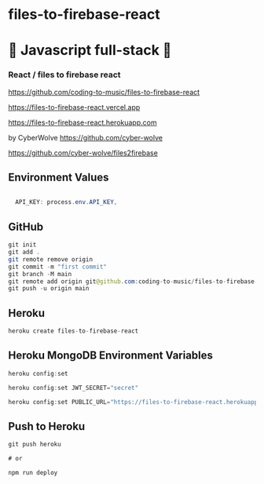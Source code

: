 # files-to-firebase-react

# 🚀 Javascript full-stack 🚀

### React / files to firebase react

https://github.com/coding-to-music/files-to-firebase-react

https://files-to-firebase-react.vercel.app

https://files-to-firebase-react.herokuapp.com

by CyberWolve https://github.com/cyber-wolve

https://github.com/cyber-wolve/files2firebase

## Environment Values

```java

  API_KEY: process.env.API_KEY,
```

## GitHub

```java
git init
git add .
git remote remove origin
git commit -m "first commit"
git branch -M main
git remote add origin git@github.com:coding-to-music/files-to-firebase-react.git
git push -u origin main
```

## Heroku

```java
heroku create files-to-firebase-react

```

## Heroku MongoDB Environment Variables

```java
heroku config:set

heroku config:set JWT_SECRET="secret"

heroku config:set PUBLIC_URL="https://files-to-firebase-react.herokuapp.com"
```

## Push to Heroku

```java
git push heroku

# or

npm run deploy
```
